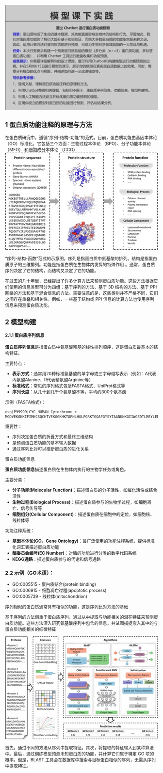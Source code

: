![](assets/模型/file-20250501212230103.png)

## 1 蛋白质功能注释的原理与方法

在蛋白质研究中，遵循“序列-结构-功能”的范式。目前，蛋白质功能由基因本体论 （GO）标准化，它包括三个方面：生物过程本体论 （BPO）、分子功能本体论 （MFO） 和细胞成分本体论 （CCO）
![](assets/模型/file-20250502101854729.png)

“序列-结构-函数”范式的示意图。序列是指蛋白质中氨基酸的排列。结构是指蛋白质原子的三维排列。功能是指蛋白质在生物体内发挥的特殊作用 。通常，蛋白质序列决定了它的结构，而结构又决定了它的功能。

在过去的几十年里，已经提出了许多计算方法来预测蛋白质功能。这些方法根据它们使用的信息类型可分为四组：基于序列的方法、基于 3D 结构的方法、基于 PPI 网络的方法和基于混合信息的方法。需要注意的是，这些类别并不严格不同，它们之间存在重叠和相关性。例如，一些基于结构或 PPI 信息的计算方法也使用序列信息来预测蛋白质功能。


## 2 模型构建


#### 2.1.1 蛋白质序列信息

**蛋白质序列信息**是指蛋白质中氨基酸残基的线性排列顺序，这是蛋白质最基本的结构特征。

 主要特点：
- **表示方式**：通常用20种标准氨基酸的单字母或三字母缩写表示（例如：A代表丙氨酸Alanine，R代表精氨酸Arginine等）
- **标准格式**：常见的序列格式包括FASTA格式、UniProt格式等
- **序列长度**：从几十到几千个氨基酸不等，平均约300个氨基酸

 示例（FASTA格式）：
```
>sp|P99999|CYC_HUMAN Cytochrome c
MGDVEKGKKIFIMKCSQCHTVEKGGKHKTGPNLHGLFGRKTGQAPGYSYTAANKNKGIIWGEDTLMEYLENPKKYIPGTKMIFVGIKKKEERADLIAYLKKATNE
```

重要性：
- 序列决定蛋白质的折叠方式和最终三维结构
- 是预测蛋白质功能的基本输入数据
- 通过序列比对可以推断蛋白质的进化关系

蛋白质功能信息

**蛋白质功能信息**描述蛋白质在生物体内执行的生物学任务或角色。

主要分类：
- **分子功能(Molecular Function)**：描述蛋白质的分子活性，如催化活性或结合活性
- **生物过程(Biological Process)**：描述蛋白质参与的生物学过程，如细胞凋亡、信号传导等
- **细胞组分(Cellular Component)**：描述蛋白质在细胞中的定位，如细胞核、线粒体等

功能注释系统：
- **基因本体论(GO，Gene Ontology)**：最广泛使用的功能注释系统，提供标准化词汇表描述蛋白质功能
- **酶委员会编号(EC Number)**：对酶的功能进行分类的数字代码系统
- **KEGG通路**：描述蛋白质参与的代谢和信号通路

### 2.2 示例（GO术语）：
- GO:0005515 - 蛋白质结合(protein binding)
- GO:0006915 - 细胞凋亡过程(apoptotic process)
- GO:0005739 - 线粒体(mitochondrion)

序列相似的蛋白质通常具有相似的功能，这是序列比对方法的基础

基于序列的方法侧重于蛋白质序列，通过从中提取与功能相关的潜在特征来预测蛋白质功能。这些方法深入研究氨基酸序列中包含的信息，并试图捕捉嵌入其中的与蛋白质功能相关的细微特征

![](assets/模型/file-20250502143459699.png)

首先，通过不同的方法从序列中提取特征。其次，将提取的特征输入到某种算法中。最后，通过训练模型预测未知蛋白质的功能，并计算它们属于特定 GO 项的概率。但是，BLAST 工具会在数据库中搜索与目标蛋白相似的序列，无需从序列中提取特征。